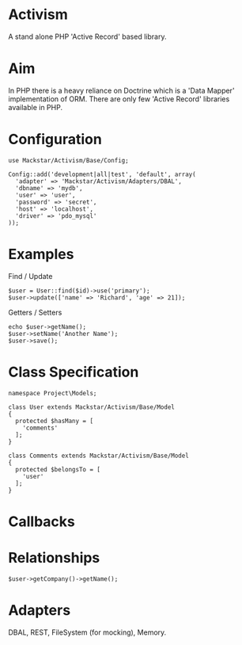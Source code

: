 Activism
========

A stand alone PHP 'Active Record' based library.

Aim
====

In PHP there is a heavy reliance on Doctrine which is a 'Data Mapper' implementation of ORM.
There are only few 'Active Record' libraries available in PHP.

Configuration
========
```
use Mackstar/Activism/Base/Config;

Config::add('development|all|test', 'default', array(
  'adapter' => 'Mackstar/Activism/Adapters/DBAL',
  'dbname' => 'mydb',
  'user' => 'user',
  'password' => 'secret',
  'host' => 'localhost',
  'driver' => 'pdo_mysql'
));
```
Examples
========

Find / Update
```
$user = User::find($id)->use('primary');
$user->update(['name' => 'Richard', 'age' => 21]);
```
Getters / Setters
```
echo $user->getName();
$user->setName('Another Name');
$user->save();
```

Class Specification
===================
```
namespace Project\Models;

class User extends Mackstar/Activism/Base/Model
{
  protected $hasMany = [
    'comments'
  ];
}

class Comments extends Mackstar/Activism/Base/Model
{
  protected $belongsTo = [
    'user'
  ];
}
```


Callbacks
=========

Relationships
=============
```
$user->getCompany()->getName();
```

Adapters
=============
DBAL, REST, FileSystem (for mocking), Memory.
